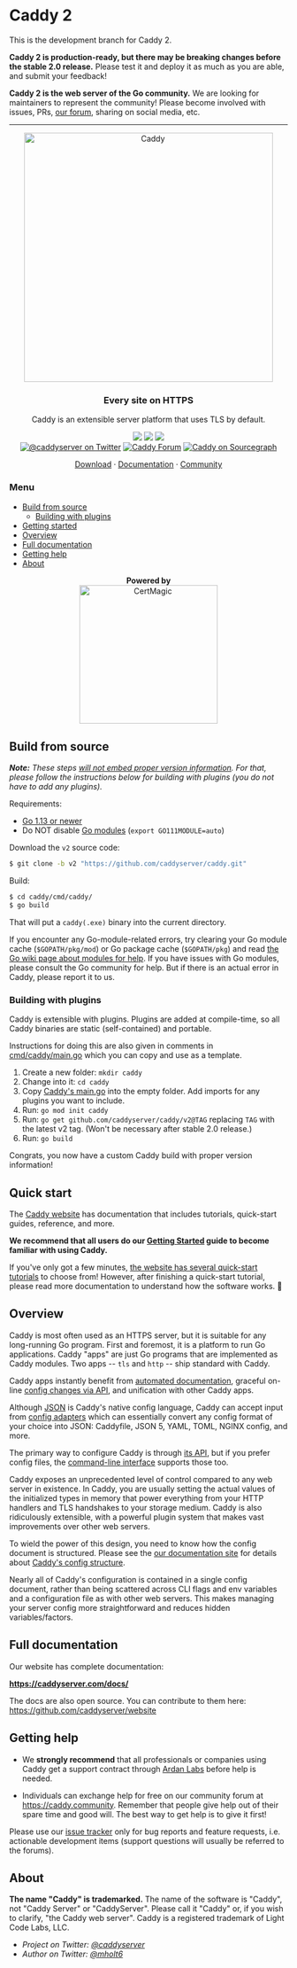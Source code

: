 Caddy 2
=======

This is the development branch for Caddy 2.

**Caddy 2 is production-ready, but there may be breaking changes before the stable 2.0 release.** Please test it and deploy it as much as you are able, and submit your feedback!

**Caddy 2 is the web server of the Go community.** We are looking for maintainers to represent the community! Please become involved with issues, PRs, [our forum](https://caddy.community), sharing on social media, etc.

---

<p align="center">
	<a href="https://caddyserver.com"><img src="https://user-images.githubusercontent.com/1128849/36338535-05fb646a-136f-11e8-987b-e6901e717d5a.png" alt="Caddy" width="450"></a>
</p>
<h3 align="center">Every site on HTTPS</h3>
<p align="center">Caddy is an extensible server platform that uses TLS by default.</p>
<p align="center">
	<a href="https://dev.azure.com/mholt-dev/Caddy/_build/latest?definitionId=5&branchName=v2"><img src="https://dev.azure.com/mholt-dev/Caddy/_apis/build/status/Multiplatform%20Tests?branchName=v2"></a>
	<a href="https://pkg.go.dev/github.com/caddyserver/caddy/v2"><img src="https://img.shields.io/badge/godoc-reference-blue.svg"></a>
	<a href="https://app.fuzzit.dev/orgs/caddyserver-gh/dashboard"><img src="https://app.fuzzit.dev/badge?org_id=caddyserver-gh"></a>
	<br>
	<a href="https://twitter.com/caddyserver" title="@caddyserver on Twitter"><img src="https://img.shields.io/badge/twitter-@caddyserver-55acee.svg" alt="@caddyserver on Twitter"></a>
	<a href="https://caddy.community" title="Caddy Forum"><img src="https://img.shields.io/badge/community-forum-ff69b4.svg" alt="Caddy Forum"></a>
	<a href="https://sourcegraph.com/github.com/caddyserver/caddy?badge" title="Caddy on Sourcegraph"><img src="https://sourcegraph.com/github.com/caddyserver/caddy/-/badge.svg" alt="Caddy on Sourcegraph"></a>
</p>
<p align="center">
	<a href="https://github.com/caddyserver/caddy/releases">Download</a> ·
	<a href="https://caddyserver.com/docs/">Documentation</a> ·
	<a href="https://caddy.community">Community</a>
</p>



### Menu

- [Build from source](#build-from-source)
	- [Building with plugins](#building-with-plugins)
- [Getting started](#getting-started)
- [Overview](#overview)
- [Full documentation](#full-documentation)
- [Getting help](#getting-help)
- [About](#about)

<p align="center">
	<b>Powered by</b>
	<br>
	<a href="https://github.com/caddyserver/certmagic"><img src="https://user-images.githubusercontent.com/1128849/49704830-49d37200-fbd5-11e8-8385-767e0cd033c3.png" alt="CertMagic" width="250"></a>
</p>

## Build from source

_**Note:** These steps [will not embed proper version information](https://github.com/golang/go/issues/29228). For that, please follow the instructions below for building with plugins (you do not have to add any plugins)._

Requirements:

- [Go 1.13 or newer](https://golang.org/dl/)
- Do NOT disable [Go modules](https://github.com/golang/go/wiki/Modules) (`export GO111MODULE=auto`)

Download the `v2` source code:

```bash
$ git clone -b v2 "https://github.com/caddyserver/caddy.git"
```

Build:

```bash
$ cd caddy/cmd/caddy/
$ go build
```

That will put a `caddy(.exe)` binary into the current directory.

If you encounter any Go-module-related errors, try clearing your Go module cache (`$GOPATH/pkg/mod`) or Go package cache (`$GOPATH/pkg`) and read [the Go wiki page about modules for help](https://github.com/golang/go/wiki/Modules). If you have issues with Go modules, please consult the Go community for help. But if there is an actual error in Caddy, please report it to us.

### Building with plugins

Caddy is extensible with plugins. Plugins are added at compile-time, so all Caddy binaries are static (self-contained) and portable.

Instructions for doing this are also given in comments in [cmd/caddy/main.go](https://github.com/caddyserver/caddy/blob/v2/cmd/caddy/main.go) which you can copy and use as a template.

1. Create a new folder: `mkdir caddy`
2. Change into it: `cd caddy`
3. Copy [Caddy's main.go](https://github.com/caddyserver/caddy/blob/v2/cmd/caddy/main.go) into the empty folder. Add imports for any plugins you want to include.
4. Run: `go mod init caddy`
5. Run: `go get github.com/caddyserver/caddy/v2@TAG` replacing `TAG` with the latest v2 tag. (Won't be necessary after stable 2.0 release.)
6. Run: `go build`

Congrats, you now have a custom Caddy build with proper version information!




## Quick start

The [Caddy website](https://caddyserver.com/docs/) has documentation that includes tutorials, quick-start guides, reference, and more.

**We recommend that all users do our [Getting Started](https://caddyserver.com/docs/getting-started) guide to become familiar with using Caddy.**

If you've only got a few minutes, [the website has several quick-start tutorials](https://caddyserver.com/docs/quick-starts) to choose from! However, after finishing a quick-start tutorial, please read more documentation to understand how the software works. 🙂




## Overview

Caddy is most often used as an HTTPS server, but it is suitable for any long-running Go program. First and foremost, it is a platform to run Go applications. Caddy "apps" are just Go programs that are implemented as Caddy modules. Two apps -- `tls` and `http` -- ship standard with Caddy.

Caddy apps instantly benefit from [automated documentation](https://caddyserver.com/docs/json/), graceful on-line [config changes via API](https://caddyserver.com/docs/api), and unification with other Caddy apps.

Although [JSON](https://caddyserver.com/docs/json/) is Caddy's native config language, Caddy can accept input from [config adapters](https://caddyserver.com/docs/config-adapters) which can essentially convert any config format of your choice into JSON: Caddyfile, JSON 5, YAML, TOML, NGINX config, and more.

The primary way to configure Caddy is through [its API](https://caddyserver.com/docs/api), but if you prefer config files, the [command-line interface](https://caddyserver.com/docs/command-line) supports those too.

Caddy exposes an unprecedented level of control compared to any web server in existence. In Caddy, you are usually setting the actual values of the initialized types in memory that power everything from your HTTP handlers and TLS handshakes to your storage medium. Caddy is also ridiculously extensible, with a powerful plugin system that makes vast improvements over other web servers.

To wield the power of this design, you need to know how the config document is structured. Please see the [our documentation site](https://caddyserver.com/docs/) for details about [Caddy's config structure](https://caddyserver.com/docs/json/).

Nearly all of Caddy's configuration is contained in a single config document, rather than being scattered across CLI flags and env variables and a configuration file as with other web servers. This makes managing your server config more straightforward and reduces hidden variables/factors.


## Full documentation

Our website has complete documentation:

**https://caddyserver.com/docs/**

The docs are also open source. You can contribute to them here: https://github.com/caddyserver/website



## Getting help

- We **strongly recommend** that all professionals or companies using Caddy get a support contract through [Ardan Labs](https://www.ardanlabs.com/my/contact-us?dd=caddy) before help is needed.

- Individuals can exchange help for free on our community forum at https://caddy.community. Remember that people give help out of their spare time and good will. The best way to get help is to give it first!

Please use our [issue tracker](/caddyserver/caddy/issues) only for bug reports and feature requests, i.e. actionable development items (support questions will usually be referred to the forums).



## About

**The name "Caddy" is trademarked.** The name of the software is "Caddy", not "Caddy Server" or "CaddyServer". Please call it "Caddy" or, if you wish to clarify, "the Caddy web server". Caddy is a registered trademark of Light Code Labs, LLC.

- _Project on Twitter: [@caddyserver](https://twitter.com/caddyserver)_
- _Author on Twitter: [@mholt6](https://twitter.com/mholt6)_

